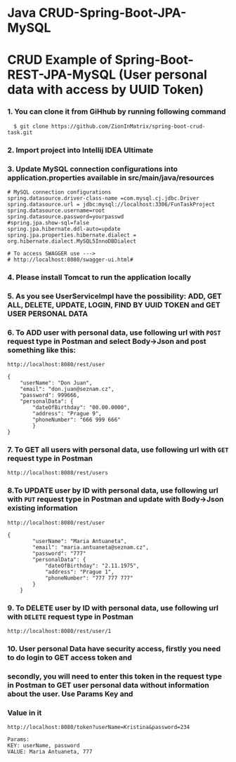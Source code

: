 # Java CRUD-Spring-Boot-JPA-MySQL


# CRUD Example of Spring-Boot-REST-JPA-MySQL (User personal data with access by UUID Token)

### 1. You can clone it from GiHhub by running following command

```
  $ git clone https://github.com/ZionInMatrix/spring-boot-crud-task.git
```

### 2. Import project into Intellij IDEA Ultimate

### 3. Update MySQL connection configurations into application.properties available in src/main/java/resources

```
# MySQL connection configurations
spring.datasource.driver-class-name =com.mysql.cj.jdbc.Driver
spring.datasource.url = jdbc:mysql://localhost:3306/FunTaskProject
spring.datasource.username=root
spring.datasource.password=yourpasswd
#spring.jpa.show-sql=false
spring.jpa.hibernate.ddl-auto=update
spring.jpa.properties.hibernate.dialect = org.hibernate.dialect.MySQL5InnoDBDialect

# To access SWAGGER use --->
# http://localhost:8080/swagger-ui.html#
```

### 4. Please install Tomcat to run the application locally

### 5. As you see UserServiceImpl have the possibility: ADD, GET ALL, DELETE, UPDATE, LOGIN, FIND BY UUID TOKEN and GET USER PERSONAL DATA

### 6. To ADD user with personal data, use following url with `POST` request type in Postman and select Body->Json and post something like this:

```
http://localhost:8080/rest/user

{
    "userName": "Don Juan",
    "email": "don.juan@seznam.cz",
    "password": 999666,
    "personalData": {
        "dateOfBirthday": "00.00.0000",
        "address": "Prague 9",
        "phoneNumber": "666 999 666"
        }
}
```


### 7. To GET all users with personal data, use following url with `GET` request type in Postman

```
http://localhost:8080/rest/users
```

### 8.To UPDATE user by ID with personal data, use following url with `PUT` request type in Postman and update with Body->Json existing information

```
http://localhost:8080/rest/user

{
        "userName": "Maria Antuaneta",
        "email": "maria.antuaneta@seznam.cz",
        "password": "777"
        "personalData": {
            "dateOfBirthday": "2.11.1975",
            "address": "Prague 1",
            "phoneNumber": "777 777 777"
        }
    }
```
### 9. To DELETE user by ID with personal data, use following url with `DELETE` request type in Postman

```
http://localhost:8080/rest/user/1
```
### 10. User personal Data have security access, firstly you need to do login to GET access token and 
### secondly, you will need to enter this token in the request type in Postman to GET user personal data without information about the user. Use Params Key and 
### Value in it

```
http://localhost:8080/token?userName=Kristina&password=234

Params: 
KEY: userName, password
VALUE: Maria Antuaneta, 777
```




